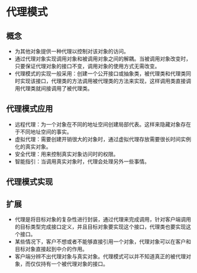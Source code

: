 # 代理模式

## 概念

- 为其他对象提供一种代理以控制对该对象的访问。
- 通过代理对象实现调用对象和被调用对象之间的解耦。当被调用对象改变时，只要保证代理对象的接口不变，调用对象的使用方式无需改变。
- 代理模式的实现一般采用：创建一个公开接口或抽象类，被代理类和代理类同时实现该接口，代理类的方法调用被代理类的方法来实现，这样调用类直接调用代理类就间接调用了被代理类。

## 代理模式应用

- 远程代理：为一个对象在不同的地址空间创建局部代表。这样来隐藏对象存在于不同地址空间的事实。
- 虚拟代理：需要创建开销很大的对象时，通过虚拟代理存放需要很长时间实例化的真实对象。
- 安全代理：用来控制真实对象访问时的权限。
- 智能指引：当调用真实对象时，代理会处理另外一些事情。

## 代理模式实现

## 扩展

- 代理是将目标对象的复杂性进行封装，通过代理来完成调用，针对客户端调用的目标类型完成接口定义，并且目标对象要实现这个接口，代理类也要实现这个接口。
- 某些情况下，客户不想或者不能够直接引用一个对象，代理对象可以在客户和目标对象直接起到中介的作用。
- 客户端分辨不出代理对象与真实对象。代理模式可以并不知道真正的被代理对象，而仅仅持有一个被代理对象的接口。

